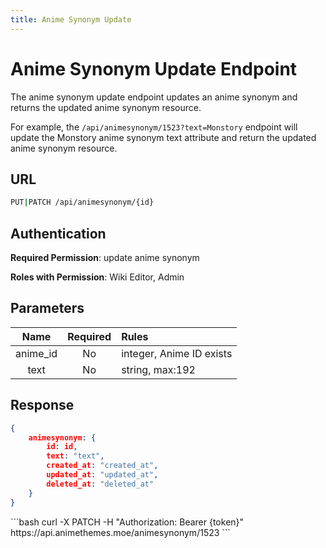 ```yaml
---
title: Anime Synonym Update
---
```


<Block>

# Anime Synonym Update Endpoint

The anime synonym update endpoint updates an anime synonym and returns the updated anime synonym resource.

For example, the `/api/animesynonym/1523?text=Monstory` endpoint will update the Monstory anime synonym text attribute and return the updated anime synonym resource.

## URL

```sh
PUT|PATCH /api/animesynonym/{id}
```

## Authentication

**Required Permission**: update anime synonym

**Roles with Permission**: Wiki Editor, Admin

## Parameters

| Name     | Required | Rules                    |
| :------: | :------: | :----------------------- |
| anime_id | No       | integer, Anime ID exists |
| text     | No       | string, max:192          |

## Response

```json
{
    animesynonym: {
        id: id,
        text: "text",
        created_at: "created_at",
        updated_at: "updated_at",
        deleted_at: "deleted_at"
    }
}
```

<Example>

<CURL>
```bash
curl -X PATCH -H "Authorization: Bearer {token}" https://api.animethemes.moe/animesynonym/1523
```
</CURL>

</Example>

</Block>